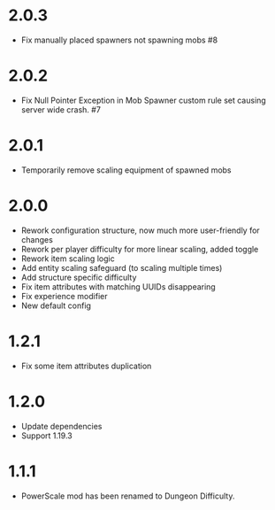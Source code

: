 # 2.0.3
- Fix manually placed spawners not spawning mobs #8

# 2.0.2
- Fix Null Pointer Exception in Mob Spawner custom rule set causing server wide crash. #7

# 2.0.1
- Temporarily remove scaling equipment of spawned mobs 

# 2.0.0
- Rework configuration structure, now much more user-friendly for changes
- Rework per player difficulty for more linear scaling, added toggle
- Rework item scaling logic
- Add entity scaling safeguard (to scaling multiple times)
- Add structure specific difficulty
- Fix item attributes with matching UUIDs disappearing
- Fix experience modifier
- New default config

# 1.2.1
- Fix some item attributes duplication

# 1.2.0
- Update dependencies
- Support 1.19.3

# 1.1.1
- PowerScale mod has been renamed to Dungeon Difficulty.
